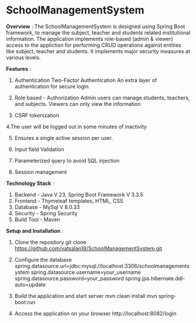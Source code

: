 # SchoolManagementSystem
**Overview** : 
The SchoolManagementSystem is designed using Spring Boot framework, to manage the subject, teacher and students related institutional information. The application implements role-based (admin & viewer) access to the appliction for performing CRUD operations against entities like subject, teacher and students. It implements major security measures at various levels.

**Features** : 
1. Authentication Two-Factor Authentication
An extra layer of authentication for secure login.

2. Role based - Authorization
Admin users can manage students, teachers, and subjects.
Viewers can only view the information

3. CSRF tokenization

4.The user will be logged out in some minutes of inactivity

5. Ensures a single active session per user.

6. Input field Validation

7. Parameterized query to avoid SQL injection

8. Session management

**Technology Stack** : 
1. Backend - Java V 23, Spring Boot Framework V 3.3.5 
2. Frontend - Thymeleaf templates, HTML, CSS 
3. Database - MySql V 8.0.33
4. Security - Spring Security
5. Build Tool - Maven 

**Setup and Installation** : 
1. Clone the repository
git clone https://github.com/vatsalan18/SchoolManagementSystem.git

2. Configure the database
spring.datasource.url=jdbc:mysql://localhost:3306/schoolmanagementsystem
spring.datasource.username=your_username
spring.datasource.password=your_password
spring.jpa.hibernate.ddl-auto=update

3. Build the application and start server
mvn clean install
mvn spring-boot:run

4. Access the application on your browser
   http://localhost:8082/login
